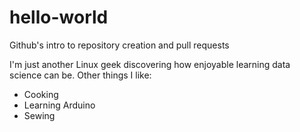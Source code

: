 # hello-world
Github's intro to repository creation and pull requests

I'm just another Linux geek discovering how enjoyable learning data science can be. 
Other things I like:

- Cooking
- Learning Arduino
- Sewing
